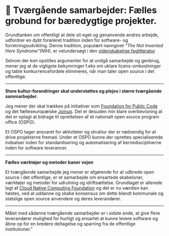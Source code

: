 # 🤝 Tværgående samarbejder: Fælles grobund for bæredygtige projekter.

Grundtanken om offentligt at dele sit eget og genanvende andres arbejde, udfordrer en dybt forankret tradition inden for software- og forretningsudvikling. Denne tradition, populært navngivet *"The Not Invented Here Syndrome"(NIH)*, er velundersøgt i den [videnskabelige faglitteratur](https://scholar.google.dk/scholar?q=not+invented+here+syndrome+research)

Selvom der *kan* opstilles argumenter for at undgå samarbejde og genbrug, mener jeg at de vigtigste bekymringer f.eks om uklare licens-omkostninger og tabte konkurrencefordele elimineres, når man taler open source i det offentlige.

---

**Store kultur-forandringer skal understøttes og plejes i større tværgående sammarbejder.**

Jeg mener der skal trækkes på initiativer som [Foundation for Public Code](https://publiccode.net/) og det fælleseuropæiske [Joinup](https://joinup.ec.europa.eu/collection/joinup/about). Det er desuden min klare overbevisning at det er oplagt at bidrage til oprettelsen af et nationalt open source program office (OSPO). 
    
Et OSPO tager ansvaret for aktiviteter og struktur der er nødvendig for at drive projekterne fremad. Under et OSPO kunne der oprettes specialiserede indsatser inden for standardisering og automatisering af kernedisciplinerne inden for software leverancer. 

---

**Fælles værktøjer og metoder baner vejen**

Et tværgående samarbejde jeg mener er afgørende for at udbrede open source i det offentlige, er et samarbejde om ensartede skabeloner, værktøjer og metoder for udrulning og idriftsættelse. Grundlaget er allerede lagt af [Cloud Native Computing Foundation](https://www.cncf.io/projects/) og det er nu værdien kan høstes, ved at uddanne og skabe konsensus om dette blandt kommunale og statslige open source anvendere og deres leverandører.

---

Målet med sådanne tværgående samarbejder er i sidste ende, at give flere leverandører mulighed for hurtigt og ensartet at kunne levere software og åbne op for en bredere deltagelse og sparring fra de offentlige institutioner.”


